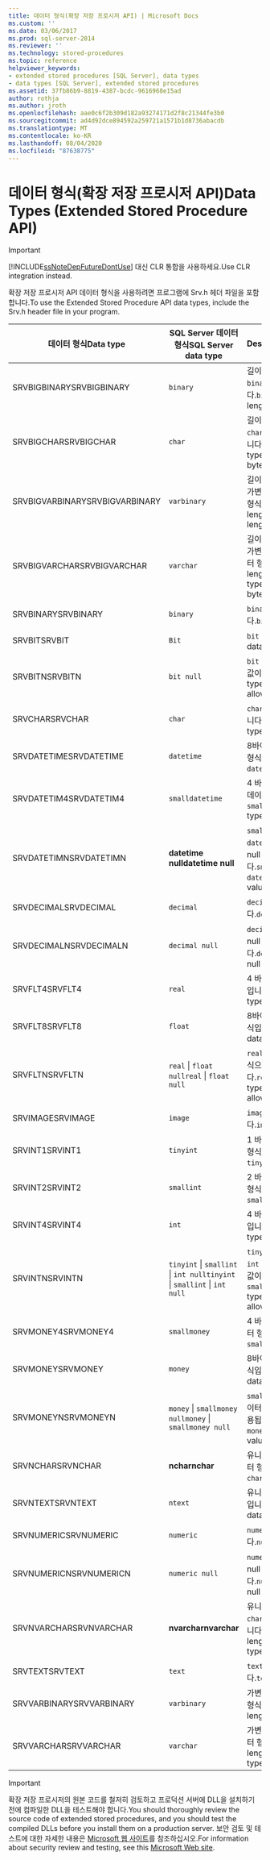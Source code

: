 ```yaml
---
title: 데이터 형식(확장 저장 프로시저 API) | Microsoft Docs
ms.custom: ''
ms.date: 03/06/2017
ms.prod: sql-server-2014
ms.reviewer: ''
ms.technology: stored-procedures
ms.topic: reference
helpviewer_keywords:
- extended stored procedures [SQL Server], data types
- data types [SQL Server], extended stored procedures
ms.assetid: 37fb86b9-8819-4387-bcdc-9616968e15ad
author: rothja
ms.author: jroth
ms.openlocfilehash: aae0c6f2b309d182a93274171d2f8c21344fe3b0
ms.sourcegitcommit: ad4d92dce894592a259721a1571b1d8736abacdb
ms.translationtype: MT
ms.contentlocale: ko-KR
ms.lasthandoff: 08/04/2020
ms.locfileid: "87638775"
---
```

# <a name="data-types-extended-stored-procedure-api"></a><span data-ttu-id="de2b7-102">데이터 형식(확장 저장 프로시저 API)</span><span class="sxs-lookup"><span data-stu-id="de2b7-102">Data Types (Extended Stored Procedure API)</span></span>
    
> [!IMPORTANT]  
>  [!INCLUDE[ssNoteDepFutureDontUse](../../includes/ssnotedepfuturedontuse-md.md)] <span data-ttu-id="de2b7-103">대신 CLR 통합을 사용하세요.</span><span class="sxs-lookup"><span data-stu-id="de2b7-103">Use CLR integration instead.</span></span>  
  
 <span data-ttu-id="de2b7-104">확장 저장 프로시저 API 데이터 형식을 사용하려면 프로그램에 Srv.h 헤더 파일을 포함합니다.</span><span class="sxs-lookup"><span data-stu-id="de2b7-104">To use the Extended Stored Procedure API data types, include the Srv.h header file in your program.</span></span>  
  
|<span data-ttu-id="de2b7-105">데이터 형식</span><span class="sxs-lookup"><span data-stu-id="de2b7-105">Data type</span></span>|<span data-ttu-id="de2b7-106">SQL Server 데이터 형식</span><span class="sxs-lookup"><span data-stu-id="de2b7-106">SQL Server data type</span></span>|<span data-ttu-id="de2b7-107">Description</span><span class="sxs-lookup"><span data-stu-id="de2b7-107">Description</span></span>|  
|---------------|--------------------------|-----------------|  
|<span data-ttu-id="de2b7-108">SRVBIGBINARY</span><span class="sxs-lookup"><span data-stu-id="de2b7-108">SRVBIGBINARY</span></span>|`binary`|<span data-ttu-id="de2b7-109">길이가 0-8000바이트인 `binary` 데이터 형식입니다.</span><span class="sxs-lookup"><span data-stu-id="de2b7-109">`binary` data type, length 0 to 8000 bytes.</span></span>|  
|<span data-ttu-id="de2b7-110">SRVBIGCHAR</span><span class="sxs-lookup"><span data-stu-id="de2b7-110">SRVBIGCHAR</span></span>|`char`|<span data-ttu-id="de2b7-111">길이가 0-8000바이트인 `character` 데이터 형식입니다.</span><span class="sxs-lookup"><span data-stu-id="de2b7-111">`character` data type, length 0 to 8000 bytes.</span></span>|  
|<span data-ttu-id="de2b7-112">SRVBIGVARBINARY</span><span class="sxs-lookup"><span data-stu-id="de2b7-112">SRVBIGVARBINARY</span></span>|`varbinary`|<span data-ttu-id="de2b7-113">길이가 0-8000바이트인 가변 길이 `binary` 데이터 형식입니다.</span><span class="sxs-lookup"><span data-stu-id="de2b7-113">Variable-length `binary` data type, length 0 to 8000 bytes.</span></span>|  
|<span data-ttu-id="de2b7-114">SRVBIGVARCHAR</span><span class="sxs-lookup"><span data-stu-id="de2b7-114">SRVBIGVARCHAR</span></span>|`varchar`|<span data-ttu-id="de2b7-115">길이가 0-8000바이트인 가변 길이 `character` 데이터 형식입니다.</span><span class="sxs-lookup"><span data-stu-id="de2b7-115">Variable-length `character` data type, length 0 to 8000 bytes.</span></span>|  
|<span data-ttu-id="de2b7-116">SRVBINARY</span><span class="sxs-lookup"><span data-stu-id="de2b7-116">SRVBINARY</span></span>|`binary`|<span data-ttu-id="de2b7-117">`binary` 데이터 형식입니다.</span><span class="sxs-lookup"><span data-stu-id="de2b7-117">`binary` data type.</span></span>|  
|<span data-ttu-id="de2b7-118">SRVBIT</span><span class="sxs-lookup"><span data-stu-id="de2b7-118">SRVBIT</span></span>|`Bit`|<span data-ttu-id="de2b7-119">`bit` 데이터 형식입니다.</span><span class="sxs-lookup"><span data-stu-id="de2b7-119">`bit` data type.</span></span>|  
|<span data-ttu-id="de2b7-120">SRVBITN</span><span class="sxs-lookup"><span data-stu-id="de2b7-120">SRVBITN</span></span>|`bit null`|<span data-ttu-id="de2b7-121">`bit` 데이터 형식으로 null 값이 허용됩니다.</span><span class="sxs-lookup"><span data-stu-id="de2b7-121">`bit` data type, null values allowed.</span></span>|  
|<span data-ttu-id="de2b7-122">SRVCHAR</span><span class="sxs-lookup"><span data-stu-id="de2b7-122">SRVCHAR</span></span>|`char`|<span data-ttu-id="de2b7-123">`character` 데이터 형식입니다.</span><span class="sxs-lookup"><span data-stu-id="de2b7-123">`character` data type.</span></span>|  
|<span data-ttu-id="de2b7-124">SRVDATETIME</span><span class="sxs-lookup"><span data-stu-id="de2b7-124">SRVDATETIME</span></span>|`datetime`|<span data-ttu-id="de2b7-125">8바이트 `datetime` 데이터 형식입니다.</span><span class="sxs-lookup"><span data-stu-id="de2b7-125">8-byte `datetime` data type.</span></span>|  
|<span data-ttu-id="de2b7-126">SRVDATETIM4</span><span class="sxs-lookup"><span data-stu-id="de2b7-126">SRVDATETIM4</span></span>|`smalldatetime`|<span data-ttu-id="de2b7-127">4 바이트 `smalldatetime` 데이터 형식입니다.</span><span class="sxs-lookup"><span data-stu-id="de2b7-127">4-byte `smalldatetime` data type.</span></span>|  
|<span data-ttu-id="de2b7-128">SRVDATETIMN</span><span class="sxs-lookup"><span data-stu-id="de2b7-128">SRVDATETIMN</span></span>|<span data-ttu-id="de2b7-129">**datetime null**</span><span class="sxs-lookup"><span data-stu-id="de2b7-129">**datetime null**</span></span>|<span data-ttu-id="de2b7-130">`smalldatetime` 또는 `datetime` 데이터 형식으로 null 값이 허용됩니다.</span><span class="sxs-lookup"><span data-stu-id="de2b7-130">`smalldatetime` or `datetime` data type, null values allowed.</span></span>|  
|<span data-ttu-id="de2b7-131">SRVDECIMAL</span><span class="sxs-lookup"><span data-stu-id="de2b7-131">SRVDECIMAL</span></span>|`decimal`|<span data-ttu-id="de2b7-132">`decimal` 데이터 형식입니다.</span><span class="sxs-lookup"><span data-stu-id="de2b7-132">`decimal` data type.</span></span>|  
|<span data-ttu-id="de2b7-133">SRVDECIMALN</span><span class="sxs-lookup"><span data-stu-id="de2b7-133">SRVDECIMALN</span></span>|`decimal null`|<span data-ttu-id="de2b7-134">`decimal` 데이터 형식으로 null 값이 허용됩니다.</span><span class="sxs-lookup"><span data-stu-id="de2b7-134">`decimal` data type, null values allowed.</span></span>|  
|<span data-ttu-id="de2b7-135">SRVFLT4</span><span class="sxs-lookup"><span data-stu-id="de2b7-135">SRVFLT4</span></span>|`real`|<span data-ttu-id="de2b7-136">4 바이트 `real` 데이터 형식입니다.</span><span class="sxs-lookup"><span data-stu-id="de2b7-136">4-byte `real` data type.</span></span>|  
|<span data-ttu-id="de2b7-137">SRVFLT8</span><span class="sxs-lookup"><span data-stu-id="de2b7-137">SRVFLT8</span></span>|`float`|<span data-ttu-id="de2b7-138">8바이트 `float` 데이터 형식입니다.</span><span class="sxs-lookup"><span data-stu-id="de2b7-138">8-byte `float` data type.</span></span>|  
|<span data-ttu-id="de2b7-139">SRVFLTN</span><span class="sxs-lookup"><span data-stu-id="de2b7-139">SRVFLTN</span></span>|<span data-ttu-id="de2b7-140">`real` &#124; `float null`</span><span class="sxs-lookup"><span data-stu-id="de2b7-140">`real` &#124; `float null`</span></span>|<span data-ttu-id="de2b7-141">`real` 또는 `float` 데이터 형식으로 null 값이 허용됩니다.</span><span class="sxs-lookup"><span data-stu-id="de2b7-141">`real` or `float` data type, null values allowed.</span></span>|  
|<span data-ttu-id="de2b7-142">SRVIMAGE</span><span class="sxs-lookup"><span data-stu-id="de2b7-142">SRVIMAGE</span></span>|`image`|<span data-ttu-id="de2b7-143">`image` 데이터 형식입니다.</span><span class="sxs-lookup"><span data-stu-id="de2b7-143">`image` data type.</span></span>|  
|<span data-ttu-id="de2b7-144">SRVINT1</span><span class="sxs-lookup"><span data-stu-id="de2b7-144">SRVINT1</span></span>|`tinyint`|<span data-ttu-id="de2b7-145">1 바이트 `tinyint` 데이터 형식입니다.</span><span class="sxs-lookup"><span data-stu-id="de2b7-145">1-byte `tinyint` data type.</span></span>|  
|<span data-ttu-id="de2b7-146">SRVINT2</span><span class="sxs-lookup"><span data-stu-id="de2b7-146">SRVINT2</span></span>|`smallint`|<span data-ttu-id="de2b7-147">2 바이트 `smallint` 데이터 형식입니다.</span><span class="sxs-lookup"><span data-stu-id="de2b7-147">2-byte `smallint` data type.</span></span>|  
|<span data-ttu-id="de2b7-148">SRVINT4</span><span class="sxs-lookup"><span data-stu-id="de2b7-148">SRVINT4</span></span>|`int`|<span data-ttu-id="de2b7-149">4 바이트 `int` 데이터 형식입니다.</span><span class="sxs-lookup"><span data-stu-id="de2b7-149">4-byte `int` data type.</span></span>|  
|<span data-ttu-id="de2b7-150">SRVINTN</span><span class="sxs-lookup"><span data-stu-id="de2b7-150">SRVINTN</span></span>|<span data-ttu-id="de2b7-151">`tinyint` &#124; `smallint` &#124; `int null`</span><span class="sxs-lookup"><span data-stu-id="de2b7-151">`tinyint` &#124; `smallint` &#124; `int null`</span></span>|<span data-ttu-id="de2b7-152">`tinyint`, `smallint` 또는 `int` 데이터 형식으로 null 값이 허용됩니다.</span><span class="sxs-lookup"><span data-stu-id="de2b7-152">`tinyint`, `smallint`, or `int` data type, null values allowed.</span></span>|  
|<span data-ttu-id="de2b7-153">SRVMONEY4</span><span class="sxs-lookup"><span data-stu-id="de2b7-153">SRVMONEY4</span></span>|`smallmoney`|<span data-ttu-id="de2b7-154">4 바이트 `smallmoney` 데이터 형식입니다.</span><span class="sxs-lookup"><span data-stu-id="de2b7-154">4-byte `smallmoney` data type.</span></span>|  
|<span data-ttu-id="de2b7-155">SRVMONEY</span><span class="sxs-lookup"><span data-stu-id="de2b7-155">SRVMONEY</span></span>|`money`|<span data-ttu-id="de2b7-156">8바이트 `money` 데이터 형식입니다.</span><span class="sxs-lookup"><span data-stu-id="de2b7-156">8-byte `money` data type.</span></span>|  
|<span data-ttu-id="de2b7-157">SRVMONEYN</span><span class="sxs-lookup"><span data-stu-id="de2b7-157">SRVMONEYN</span></span>|<span data-ttu-id="de2b7-158">`money` &#124; `smallmoney null`</span><span class="sxs-lookup"><span data-stu-id="de2b7-158">`money` &#124; `smallmoney null`</span></span>|<span data-ttu-id="de2b7-159">`smallmoney` 또는 `money` 데이터 형식으로 null 값이 허용됩니다.</span><span class="sxs-lookup"><span data-stu-id="de2b7-159">`smallmoney` or `money` data type, null values allowed.</span></span>|  
|<span data-ttu-id="de2b7-160">SRVNCHAR</span><span class="sxs-lookup"><span data-stu-id="de2b7-160">SRVNCHAR</span></span>|<span data-ttu-id="de2b7-161">**nchar**</span><span class="sxs-lookup"><span data-stu-id="de2b7-161">**nchar**</span></span>|<span data-ttu-id="de2b7-162">유니코드 `character` 데이터 형식입니다.</span><span class="sxs-lookup"><span data-stu-id="de2b7-162">Unicode `character` data type.</span></span>|  
|<span data-ttu-id="de2b7-163">SRVNTEXT</span><span class="sxs-lookup"><span data-stu-id="de2b7-163">SRVNTEXT</span></span>|`ntext`|<span data-ttu-id="de2b7-164">유니코드 `text` 데이터 형식입니다.</span><span class="sxs-lookup"><span data-stu-id="de2b7-164">Unicode `text` data type.</span></span>|  
|<span data-ttu-id="de2b7-165">SRVNUMERIC</span><span class="sxs-lookup"><span data-stu-id="de2b7-165">SRVNUMERIC</span></span>|`numeric`|<span data-ttu-id="de2b7-166">`numeric` 데이터 형식입니다.</span><span class="sxs-lookup"><span data-stu-id="de2b7-166">`numeric` data type.</span></span>|  
|<span data-ttu-id="de2b7-167">SRVNUMERICN</span><span class="sxs-lookup"><span data-stu-id="de2b7-167">SRVNUMERICN</span></span>|`numeric null`|<span data-ttu-id="de2b7-168">`numeric` 데이터 형식으로 null 값이 허용됩니다.</span><span class="sxs-lookup"><span data-stu-id="de2b7-168">`numeric` data type, null values allowed.</span></span>|  
|<span data-ttu-id="de2b7-169">SRVNVARCHAR</span><span class="sxs-lookup"><span data-stu-id="de2b7-169">SRVNVARCHAR</span></span>|<span data-ttu-id="de2b7-170">**nvarchar**</span><span class="sxs-lookup"><span data-stu-id="de2b7-170">**nvarchar**</span></span>|<span data-ttu-id="de2b7-171">유니코드 가변 길이 `character` 데이터 형식입니다.</span><span class="sxs-lookup"><span data-stu-id="de2b7-171">Unicode variable-length `character` data type.</span></span>|  
|<span data-ttu-id="de2b7-172">SRVTEXT</span><span class="sxs-lookup"><span data-stu-id="de2b7-172">SRVTEXT</span></span>|`text`|<span data-ttu-id="de2b7-173">`text` 데이터 형식입니다.</span><span class="sxs-lookup"><span data-stu-id="de2b7-173">`text` data type.</span></span>|  
|<span data-ttu-id="de2b7-174">SRVVARBINARY</span><span class="sxs-lookup"><span data-stu-id="de2b7-174">SRVVARBINARY</span></span>|`varbinary`|<span data-ttu-id="de2b7-175">가변 길이 `binary` 데이터 형식입니다.</span><span class="sxs-lookup"><span data-stu-id="de2b7-175">Variable-length `binary` data type.</span></span>|  
|<span data-ttu-id="de2b7-176">SRVVARCHAR</span><span class="sxs-lookup"><span data-stu-id="de2b7-176">SRVVARCHAR</span></span>|`varchar`|<span data-ttu-id="de2b7-177">가변 길이 `character` 데이터 형식입니다.</span><span class="sxs-lookup"><span data-stu-id="de2b7-177">Variable-length `character` data type.</span></span>|  
  
> [!IMPORTANT]  
>  <span data-ttu-id="de2b7-178">확장 저장 프로시저의 원본 코드를 철저히 검토하고 프로덕션 서버에 DLL을 설치하기 전에 컴파일한 DLL을 테스트해야 합니다.</span><span class="sxs-lookup"><span data-stu-id="de2b7-178">You should thoroughly review the source code of extended stored procedures, and you should test the compiled DLLs before you install them on a production server.</span></span> <span data-ttu-id="de2b7-179">보안 검토 및 테스트에 대한 자세한 내용은 [Microsoft 웹 사이트](https://go.microsoft.com/fwlink/?LinkID=54761&amp;clcid=0x409https://msdn.microsoft.com/security/)를 참조하십시오.</span><span class="sxs-lookup"><span data-stu-id="de2b7-179">For information about security review and testing, see this [Microsoft Web site](https://go.microsoft.com/fwlink/?LinkID=54761&amp;clcid=0x409https://msdn.microsoft.com/security/).</span></span>  
  
  
